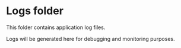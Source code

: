 # Logs folder
This folder contains application log files.

Logs will be generated here for debugging and monitoring purposes.